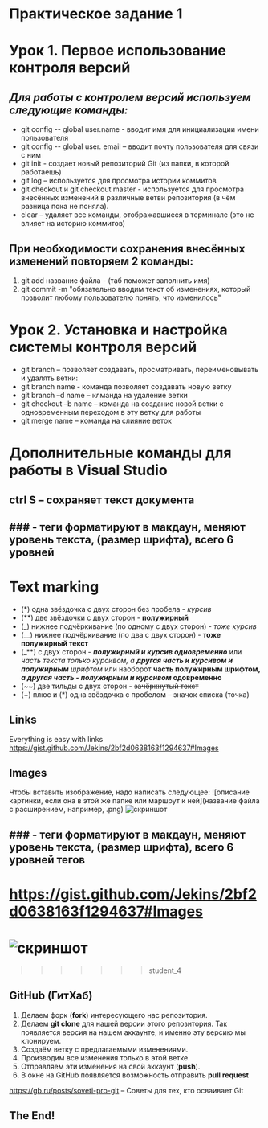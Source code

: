 # **Практическое задание 1**
# Урок 1. Первое использование контроля версий
## _**Для работы с контролем версий используем следующие команды:**_
* git config -- global user.name - вводит имя для инициализации имени пользователя
* git config -- global user. email – вводит почту пользователя для связи с ним  
* git init - создает новый репозиторий Git (из папки, в которой работаешь)
* git log – используется для просмотра истории коммитов
* git checkout и git checkout master - используется для просмотра внесённых изменений в различные ветви репозитория (в чём разница пока не поняла). 
* сlear – удаляет все команды, отображавшиеся в терминале (это не влияет на историю коммитов)
## При необходимости сохранения внесённых изменений повторяем 2 команды:
1. git add название файла - (таб поможет заполнить имя)
2. git commit -m "обязательно вводим текст об изменениях, который позволит любому пользователю понять, что изменилось" 

# Урок 2. Установка и настройка системы контроля версий
+ git branch – позволяет создавать, просматривать, переименовывать и удалять ветки:
+ git branch name - команда позволяет создавать новую ветку
+ git branch –d name – клманда на удаление ветки
+ git checkout –b name – команда на создание новой ветки с одновременным переходом в эту ветку для работы 
+ git merge name – команда на слияние веток

# Дополнительные команды для работы в Visual Studio
## ctrl S – сохраняет текст документа
## ### - теги форматируют в макдаун, меняют уровень текста, (размер шрифта), всего 6 уровней 

# Text marking
+ (*) одна звёздочка с двух сторон без пробела - *курсив*
+ (**) две звёздочки с двух сторон - **полужирный**
+ (_) нижнее подчёркивание (по одному с двух сторон) - _тоже курсив_
+ (__) нижнее подчёркивание (по два с двух сторон) - __тоже полужирный текст__
+ (_**) с двух сторон - _**полужирный и курсив одновременно**_ или _часть текста только курсивом, а **другая часть и курсивом и полужирным** шрифтом_ или наоборот **часть полужирным шрифтом, _а другая часть - полужирным и курсивом_ одовременно**
+ (~~) две тильды с двух сторон - ~~зачёркнутый текст~~ 
+ (+) плюс и (*) одна звёздочка с пробелом – значок списка (точка)

## Links
Everything is easy with links
<https://gist.github.com/Jekins/2bf2d0638163f1294637#Images>

## Images 
Чтобы вставить изображение, надо написать следующее: ![описание картинки, если она в этой же папке или маршрут к ней](название файла с расширением, например, .png)
![скриншот](2022-11-14_08-35-58.png) 
## ### - теги форматируют в макдаун, меняют уровень текста, (размер шрифта), всего 6 уровней тегов


# <https://gist.github.com/Jekins/2bf2d0638163f1294637#Images>
# ![скриншот](2022-11-14_08-35-58.png) 
>>>>>>> student_4

[def]: D:\УВР\курсы\22-23\брейн\семинары\Test.md

## GitHub (ГитХаб)

1. Делаем форк (**fork**) интересующего нас репозитория. 
2. Делаем **git clone** для нашей версии этого репозитория. Так появляется версия на нашем аккаунте, и именно эту версию мы клонируем. 
3. Создаём ветку с предлагаемыми изменениями.
4. Производим все изменения только в этой ветке. 
5. Отправляем эти изменения на свой аккаунт (**push**). 
6. В окне на GitHub появляется возможность отправить **pull request**

https://gb.ru/posts/soveti-pro-git – Советы для тех, кто осваивает Git

## **The End!**